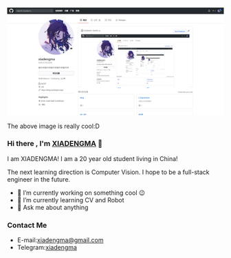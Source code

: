 ![oh ! i am cool](image.jpg)

The above image is really cool:D



### Hi there , I'm [XIADENGMA](https://xiadengma.com/) 👋

I am XIADENGMA! I am a 20 year old student living in China!

The next learning direction is Computer Vision. I hope to be a full-stack engineer in the future.

- 🔭 I’m currently working on something cool 😉
- 🌱 I’m currently learning CV and Robot
- 💬 Ask me about anything

### Contact Me

- E-mail:xiadengma@gmail.com
- Telegram:[xiadengma](https://t.me/xiadengma)
